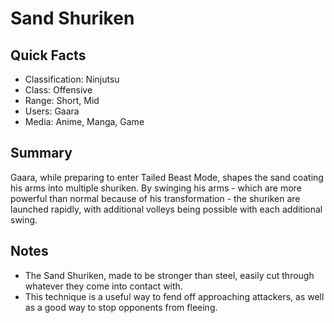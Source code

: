 # Sand Shuriken

## Quick Facts
- Classification: Ninjutsu
- Class: Offensive
- Range: Short, Mid
- Users: Gaara
- Media: Anime, Manga, Game

## Summary
Gaara, while preparing to enter Tailed Beast Mode, shapes the sand coating his arms into multiple shuriken. By swinging his arms - which are more powerful than normal because of his transformation - the shuriken are launched rapidly, with additional volleys being possible with each additional swing.

## Notes
- The Sand Shuriken, made to be stronger than steel, easily cut through whatever they come into contact with.
- This technique is a useful way to fend off approaching attackers, as well as a good way to stop opponents from fleeing.
